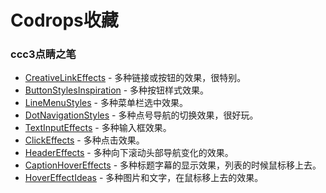 ﻿# Codrops收藏

### ccc3点睛之笔

* [CreativeLinkEffects](http://tympanus.net/Development/CreativeLinkEffects/) - 多种链接或按钮的效果，很特别。
* [ButtonStylesInspiration](http://tympanus.net/Development/ButtonStylesInspiration/ ) - 多种按钮样式效果。
* [LineMenuStyles](http://tympanus.net/Development/LineMenuStyles/ ) - 多种菜单栏选中效果。
* [DotNavigationStyles](http://tympanus.net/Development/DotNavigationStyles/) - 多种点号导航的切换效果，很好玩。
* [TextInputEffects](http://tympanus.net/Development/TextInputEffects/ ) - 多种输入框效果。
* [ClickEffects](http://tympanus.net/Development/ClickEffects/ ) - 多种点击效果。
* [HeaderEffects](http://tympanus.net/Development/HeaderEffects/ ) - 多种向下滚动头部导航变化的效果。
* [CaptionHoverEffects](http://tympanus.net/Tutorials/CaptionHoverEffects/index.html ) - 多种标题字幕的显示效果，列表的时候鼠标移上去。
* [HoverEffectIdeas]( http://tympanus.net/Development/HoverEffectIdeas/ ) - 多种图片和文字，在鼠标移上去的效果。
